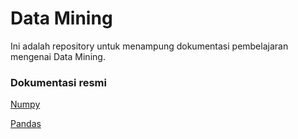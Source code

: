 # Data Mining

Ini adalah repository untuk menampung dokumentasi pembelajaran mengenai Data Mining.



### Dokumentasi resmi

[Numpy](https://numpy.org/)

[Pandas](https://pandas.pydata.org/)
